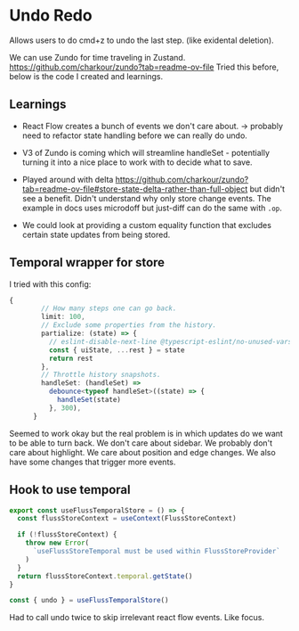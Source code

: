 # Undo Redo

Allows users to do cmd+z to undo the last step. (like exidental deletion).

We can use Zundo for time traveling in Zustand. https://github.com/charkour/zundo?tab=readme-ov-file
Tried this before, below is the code I created and learnings.

## Learnings

- React Flow creates a bunch of events we don't care about. -> probably need to refactor state handling before we can really do undo.
- V3 of Zundo is coming which will streamline handleSet - potentially turning it into a nice place to work with to decide what to save.
- Played around with delta https://github.com/charkour/zundo?tab=readme-ov-file#store-state-delta-rather-than-full-object but didn't see a benefit. Didn't understand why only store change events. The example in docs uses microdoff but just-diff can do the same with `.op`.

- We could look at providing a custom equality function that excludes certain state updates from being stored.

## Temporal wrapper for store

I tried with this config:

```typescript
{
        // How many steps one can go back.
        limit: 100,
        // Exclude some properties from the history.
        partialize: (state) => {
          // eslint-disable-next-line @typescript-eslint/no-unused-vars
          const { uiState, ...rest } = state
          return rest
        },
        // Throttle history snapshots.
        handleSet: (handleSet) =>
          debounce<typeof handleSet>((state) => {
            handleSet(state)
          }, 300),
      }
```

Seemed to work okay but the real problem is in which updates do we want to be able to turn back. We don't care about sidebar. We probably don't care about highlight. We care about position and edge changes. We also have some changes that trigger more events.

## Hook to use temporal

```typescript
export const useFlussTemporalStore = () => {
  const flussStoreContext = useContext(FlussStoreContext)

  if (!flussStoreContext) {
    throw new Error(
      `useFlussStoreTemporal must be used within FlussStoreProvider`
    )
  }
  return flussStoreContext.temporal.getState()
}
```

```typescript
const { undo } = useFlussTemporalStore()
```

Had to call undo twice to skip irrelevant react flow events. Like focus.
